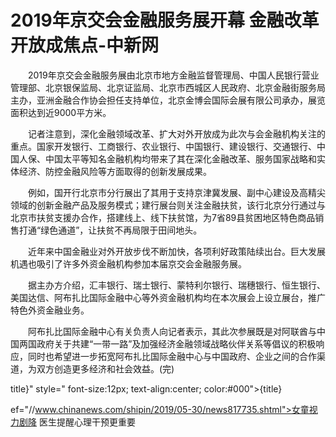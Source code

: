 # 2019年京交会金融服务展开幕 金融改革开放成焦点-中新网

　　2019年京交会金融服务展由北京市地方金融监督管理局、中国人民银行营业管理部、北京银保监局、北京证监局、北京市西城区人民政府、北京金融街服务局主办，亚洲金融合作协会担任支持单位，北京金博会国际会展有限公司承办，展览面积达到近9000平方米。

　　记者注意到，深化金融领域改革、扩大对外开放成为此次与会金融机构关注的重点。国家开发银行、工商银行、农业银行、中国银行、建设银行、交通银行、中国人保、中国太平等知名金融机构均带来了其在深化金融改革、服务国家战略和实体经济、防控金融风险等方面取得的创新发展成果。

　　例如，国开行北京市分行展出了其用于支持京津冀发展、副中心建设及高精尖领域的创新金融产品及服务模式；建行展台则关注金融扶贫，该行北京分行通过与北京市扶贫支援办合作，搭建线上、线下扶贫馆，为7省89县贫困地区特色商品销售打通“绿色通道”，让扶贫不再局限于田间地头。

　　近年来中国金融业对外开放步伐不断加快，各项利好政策陆续出台。巨大发展机遇也吸引了许多外资金融机构参加本届京交会金融服务展。

　　据主办方介绍，汇丰银行、瑞士银行、蒙特利尔银行、瑞穗银行、恒生银行、美国达信、阿布扎比国际金融中心等外资金融机构均在本次展会上设立展台，推广特色外资金融业务。

　　阿布扎比国际金融中心有关负责人向记者表示，其此次参展既是对阿联酋与中国两国政府关于共建“一带一路”及加强经济金融领域战略伙伴关系等倡议的积极响应，同时也希望进一步拓宽阿布扎比国际金融中心与中国政府、企业之间的合作渠道，为双方创造更多经济和社会效益。(完)

title}" style=" font-size:12px; text-align:center; color:#000">{title}

ef="//www.chinanews.com/shipin/2019/05-30/news817735.shtml">女童视力剧降 医生提醒心理干预更重要
